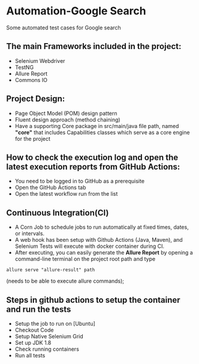 # Automation-Google Search
Some automated test cases for Google search
## The main Frameworks included in the project:
* Selenium Webdriver
* TestNG
* Allure Report
* Commons IO
## Project Design:
* Page Object Model (POM) design pattern
* Fluent design approach (method chaining)
* Have a supporting Core package in src/main/java file path, named **"core"** that includes Capabilities classes which serve as a core engine for the project
## How to check the execution log and open the latest execution reports from GitHub Actions:
* You need to be logged in to GitHub as a prerequisite
* Open the GitHub Actions tab
* Open the latest workflow run from the list
## Continuous Integration(CI)
* A Corn Job to schedule jobs to run automatically at fixed times, dates, or intervals.
* A web hook has been setup with Github Actions (Java, Maven), and Selenium Tests will execute with docker container during CI.
* After executing, you can easily generate the **Allure Report** by opening a command-line terminal on the project 
root path and type
```
allure serve "allure-result" path
```
(needs to be able to execute allure commands);
## Steps in github actions to setup the container and run the tests
* Setup the job to run on [Ubuntu]
* Checkout Code
* Setup Native Selenium Grid
* Set up JDK 1.8
* Check running containers
* Run all tests
